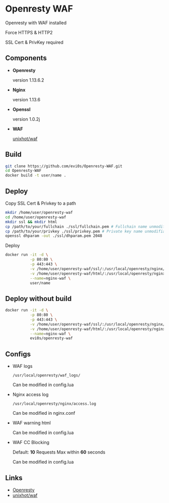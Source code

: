 # Openresty WAF

Openresty with WAF installed

Force HTTPS & HTTP2

SSL Cert & PrivKey required

## Components

* **Openresty**
  
  version 1.13.6.2

* **Nginx**
  
  version 1.13.6

* **Openssl**

  version 1.0.2j
  
* **WAF**

  [unixhot/waf](https://github.com/unixhot/waf)

## Build

```bash
git clone https://github.com/evi0s/Openresty-WAF.git
cd Openresty-WAF
docker build -t user/name .
```

## Deploy

Copy SSL Cert & Privkey to a path

```bash
mkdir /home/user/openresty-waf
cd /home/user/openresty-waf
mkdir ssl && mkdir html
cp /path/to/your/fullchain ./ssl/fullchain.pem # Fullchain name unmodifiable
cp /path/to/your/privkey ./ssl/privkey.pem # Private key name unmodifiable
openssl dhparam -out ./ssl/dhparam.pem 2048
```

Deploy

```bash
docker run -it -d \
           -p 80:80 \
           -p 443:443 \
           -v /home/user/openresty-waf/ssl/:/usr/local/openresty/nginx/ssl/:ro \
           -v /home/user/openresty-waf/html/:/usr/local/openresty/nginx/html/ \
           --name=nginx-waf \
           user/name
```

## Deploy without build

```bash
docker run -it -d \
           -p 80:80 \
           -p 443:443 \
           -v /home/user/openresty-waf/ssl/:/usr/local/openresty/nginx/ssl/:ro \
           -v /home/user/openresty-waf/html/:/usr/local/openresty/nginx/html/ \
           --name=nginx-waf \
           evi0s/openresty-waf
```

## Configs

* WAF logs

  ```
  /usr/local/openresty/waf_logs/
  ```

  Can be modified in config.lua
  
* Nginx access log

  ```
  /usr/local/openresty/nginx/access.log
  ```
  
  Can be modified in nginx.conf
  
* WAF warning html

  Can be modified in config.lua
  
* WAF CC Blocking

  Default: **10** Requests Max within **60** seconds
  
  Can be modified in config.lua
  
## Links

* [Openresty](http://openresty.org/cn/)
* [unixhot/waf](https://github.com/unixhot/waf)
